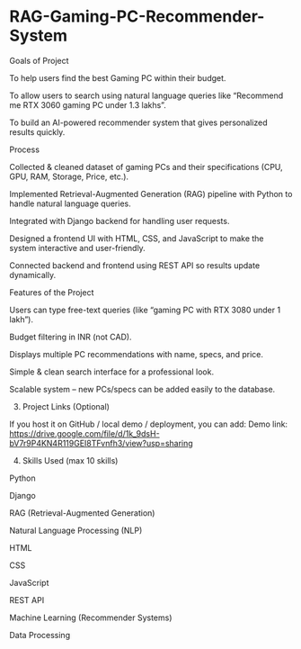 # RAG-Gaming-PC-Recommender-System
Goals of Project

To help users find the best Gaming PC within their budget.

To allow users to search using natural language queries like “Recommend me RTX 3060 gaming PC under 1.3 lakhs”.

To build an AI-powered recommender system that gives personalized results quickly.

Process

Collected & cleaned dataset of gaming PCs and their specifications (CPU, GPU, RAM, Storage, Price, etc.).

Implemented Retrieval-Augmented Generation (RAG) pipeline with Python to handle natural language queries.

Integrated with Django backend for handling user requests.

Designed a frontend UI with HTML, CSS, and JavaScript to make the system interactive and user-friendly.

Connected backend and frontend using REST API so results update dynamically.

Features of the Project

Users can type free-text queries (like “gaming PC with RTX 3080 under 1 lakh”).

Budget filtering in INR (not CAD).

Displays multiple PC recommendations with name, specs, and price.

Simple & clean search interface for a professional look.

Scalable system – new PCs/specs can be added easily to the database.

3. Project Links (Optional)

If you host it on GitHub / local demo / deployment, you can add:
Demo link: https://drive.google.com/file/d/1k_9dsH-bV7r9P4KN4R119GEI8TFvnfh3/view?usp=sharing

4. Skills Used (max 10 skills)

Python

Django

RAG (Retrieval-Augmented Generation)

Natural Language Processing (NLP)

HTML

CSS

JavaScript

REST API

Machine Learning (Recommender Systems)

Data Processing
